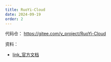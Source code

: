 ```yaml
---
title: RuoYi-Cloud
date: 2024-09-19
order: 2
---
```


代码仓：
<https://gitee.com/y_project/RuoYi-Cloud>

资料：

- [link\_官方文档](https://doc.ruoyi.vip/ruoyi-cloud/)
